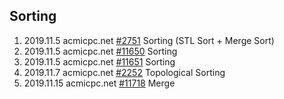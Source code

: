 ## Sorting
1. 2019.11.5 acmicpc.net [#2751](https://www.acmicpc.net/problem/2751) Sorting (STL Sort + Merge Sort)
2. 2019.11.5 acmicpc.net [#11650](https://www.acmicpc.net/problem/11650) Sorting
3. 2019.11.5 acmicpc.net [#11651](https://www.acmicpc.net/problem/11651) Sorting
4. 2019.11.7 acmicpc.net [#2252](https://www.acmicpc.net/problem/2252) Topological Sorting
5. 2019.11.15 acmicpc.net [#11718](https://www.acmicpc.net/problem/11718) Merge

